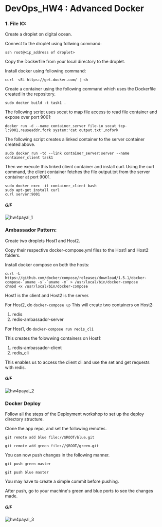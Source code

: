 # DevOps_HW4 : Advanced Docker

### 1. File IO:

Create a droplet on digital ocean.

Connect to the droplet using follwing command:
```
ssh root@<ip_address of droplet>
```

Copy the Dockerfile from your local directory to the droplet.

Install docker using following command:
```
curl -sSL https://get.docker.com/ | sh
```

Create a container using the following command which uses the Dockerfile created in the repository.
```
sudo docker build -t task1 .
```

The following script uses socat to map file access to read file container and expose over port 9001:
```
docker run -d --name container_server file-io socat tcp-l:9001,reuseaddr,fork system:'cat output.txt',nofork
```

The following script creates a linked container to the server container created above.
```
sudo docker run -td --link container_server:server --name container_client task1
```

Then we execute this linked client container and install curl. Using the curl command, the client container fetches the file output.txt from the server container at port 9001.

```
sudo docker exec -it container_client bash
sudo apt-get install curl
curl server:9001 
```
##### GIF

![hw4payal_1](https://cloud.githubusercontent.com/assets/14048728/11356263/34feb38e-922a-11e5-9b7e-47956c073af7.gif)

### Ambassador Pattern:

Create two droplets Host1 and Host2.

Copy their respective docker-compose.yml files to the Host1 and Host2 folders.

Install docker compose on both the hosts:

```
curl -L https://github.com/docker/compose/releases/download/1.5.1/docker-compose-`uname -s`-`uname -m` > /usr/local/bin/docker-compose
chmod +x /usr/local/bin/docker-compose
```

Host1 is the client and Host2 is the server.

For Host2, do ```docker-compose up```
This will create two containers on Host2:

1. redis
2. redis-ambassador-server

For Host1, do ```docker-compose run redis_cli```

This creates the folowwing containers on Host1:

1. redis-ambassador-client
2. redis_cli

This enables us to access the client cli and use the set and get requests with redis.

##### GIF

![hw4payal_2](https://cloud.githubusercontent.com/assets/14048728/11356264/379b651a-922a-11e5-80aa-1c55c5731395.gif)

### Docker Deploy
Follow all the steps of the Deployment workshop to set up the deploy directory structure.

Clone the app repo, and set the following remotes.

```
git remote add blue file://$ROOT/blue.git

git remote add green file://$ROOT/green.git
```

You can now push changes in the following manner.

```
git push green master

git push blue master
```

You may have to create a simple commit before pushing.

After push, go to your machine's green and blue ports to see the changes made.

##### GIF

![hw4payal_3](https://cloud.githubusercontent.com/assets/14048728/11356267/38dc4e26-922a-11e5-92ec-1767d992131f.gif)

